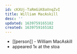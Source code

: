 ```yaml
---
id: cKXUj-TaRmGiK8aVnqZvI
title: William MacAskill
desc: ''
updated: 1639759165182
created: 1639759165182
---
```



- [[person]] - William MacAskill
- appeared 1x at the stoa
